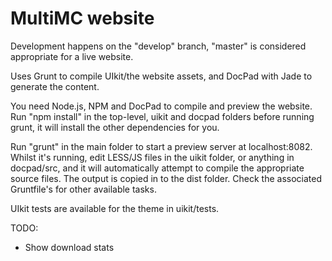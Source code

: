 # MultiMC website

Development happens on the "develop" branch, "master" is considered appropriate for a live website.

Uses Grunt to compile UIkit/the website assets, and DocPad with Jade to generate the content.

You need Node.js, NPM and DocPad to compile and preview the website. Run "npm install" in the top-level, uikit and docpad folders before running grunt, it will install the other dependencies for you.

Run "grunt" in the main folder to start a preview server at localhost:8082. Whilst it's running, edit LESS/JS files in the uikit folder, or anything in docpad/src, and it will automatically attempt to compile the appropriate source files. The output is copied in to the dist folder. Check the associated Gruntfile's for other available tasks.

UIkit tests are available for the theme in uikit/tests.

TODO:
* Show download stats